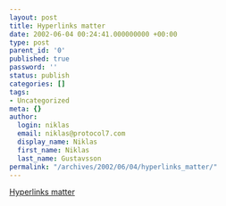 ```yaml
---
layout: post
title: Hyperlinks matter
date: 2002-06-04 00:24:41.000000000 +00:00
type: post
parent_id: '0'
published: true
password: ''
status: publish
categories: []
tags:
- Uncategorized
meta: {}
author:
  login: niklas
  email: niklas@protocol7.com
  display_name: Niklas
  first_name: Niklas
  last_name: Gustavsson
permalink: "/archives/2002/06/04/hyperlinks_matter/"
---
```

[Hyperlinks matter](http://ww1.infoworld.com/cgi-bin/fixup.pl?story=http://www.infoworld.com/articles/pl/xml/02/05/20/020520pllinks.xml&dctag=appdev)

